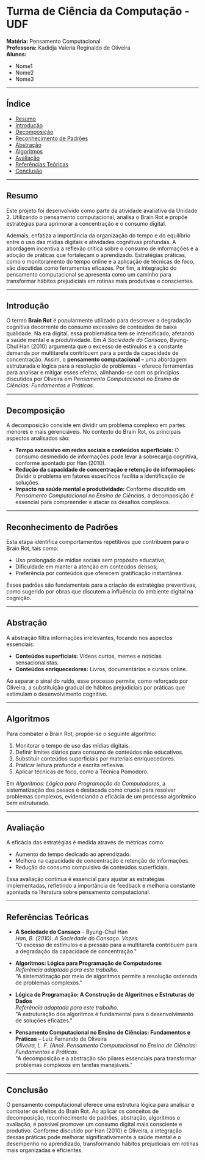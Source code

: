 # Turma de Ciência da Computação - UDF

**Matéria:** Pensamento Computacional  
**Professora:** Kadidja Valeria Reginaldo de Oliveira  
**Alunos:**  
- Nome1  
- Nome2  
- Nome3  

---

## Índice

- [Resumo](#resumo)
- [Introdução](#introdução)
- [Decomposição](#decomposição)
- [Reconhecimento de Padrões](#reconhecimento-de-padrões)
- [Abstração](#abstração)
- [Algoritmos](#algoritmos)
- [Avaliação](#avaliação)
- [Referências Teóricas](#referências-teóricas)
- [Conclusão](#conclusão)

---

## Resumo

Este projeto foi desenvolvido como parte da atividade avaliativa da Unidade 2. Utilizando o pensamento computacional, analisa o Brain Rot e propõe estratégias para aprimorar a concentração e o consumo digital.

Ademais, enfatiza a importância da organização do tempo e do equilíbrio entre o uso das mídias digitais e atividades cognitivas profundas. A abordagem incentiva a reflexão crítica sobre o consumo de informações e a adoção de práticas que fortaleçam o aprendizado. Estratégias práticas, como o monitoramento do tempo online e a aplicação de técnicas de foco, são discutidas como ferramentas eficazes. Por fim, a integração do pensamento computacional se apresenta como um caminho para transformar hábitos prejudiciais em rotinas mais produtivas e conscientes.

---

## Introdução

O termo **Brain Rot** é popularmente utilizado para descrever a degradação cognitiva decorrente do consumo excessivo de conteúdos de baixa qualidade. Na era digital, essa problemática tem se intensificado, afetando a saúde mental e a produtividade. Em *A Sociedade do Cansaço*, Byung-Chul Han (2010) argumenta que o excesso de estímulos e a constante demanda por multitarefa contribuem para a perda da capacidade de concentração. Assim, o **pensamento computacional** – uma abordagem estruturada e lógica para a resolução de problemas – oferece ferramentas para analisar e mitigar esses efeitos, alinhando-se com os princípios discutidos por Oliveira em *Pensamento Computacional no Ensino de Ciências: Fundamentos e Práticas*.

---

## Decomposição

A decomposição consiste em dividir um problema complexo em partes menores e mais gerenciáveis. No contexto do Brain Rot, os principais aspectos analisados são:

- **Tempo excessivo em redes sociais e conteúdos superficiais:** O consumo desmedido de informações pode levar à sobrecarga cognitiva, conforme apontado por Han (2010).
- **Redução da capacidade de concentração e retenção de informações:** Dividir o problema em fatores específicos facilita a identificação de soluções.
- **Impacto na saúde mental e produtividade:** Conforme discutido em *Pensamento Computacional no Ensino de Ciências*, a decomposição é essencial para compreender e atacar os desafios complexos.

---

## Reconhecimento de Padrões

Esta etapa identifica comportamentos repetitivos que contribuem para o Brain Rot, tais como:

- Uso prolongado de mídias sociais sem propósito educativo;
- Dificuldade em manter a atenção em conteúdos densos;
- Preferência por conteúdos que oferecem gratificação instantânea.

Esses padrões são fundamentais para a criação de estratégias preventivas, como sugerido por obras que discutem a influência do ambiente digital na cognição.

---

## Abstração

A abstração filtra informações irrelevantes, focando nos aspectos essenciais:

- **Conteúdos superficiais:** Vídeos curtos, memes e notícias sensacionalistas.
- **Conteúdos enriquecedores:** Livros, documentários e cursos online.

Ao separar o sinal do ruído, esse processo permite, como reforçado por Oliveira, a substituição gradual de hábitos prejudiciais por práticas que estimulam o desenvolvimento cognitivo.

---

## Algoritmos

Para combater o Brain Rot, propõe-se o seguinte algoritmo:

1. Monitorar o tempo de uso das mídias digitais.
2. Definir limites diários para consumo de conteúdos não educativos.
3. Substituir conteúdos superficiais por materiais enriquecedores.
4. Praticar leitura profunda e escrita reflexiva.
5. Aplicar técnicas de foco, como a Técnica Pomodoro.

Em *Algoritmos: Lógica para Programação de Computadores*, a sistematização dos passos é destacada como crucial para resolver problemas complexos, evidenciando a eficácia de um processo algorítmico bem estruturado.

---

## Avaliação

A eficácia das estratégias é medida através de métricas como:

- Aumento do tempo dedicado ao aprendizado.
- Melhora na capacidade de concentração e retenção de informações.
- Redução do consumo compulsivo de conteúdos superficiais.

Essa avaliação contínua é essencial para ajustar as estratégias implementadas, refletindo a importância de feedback e melhoria constante apontada na literatura sobre pensamento computacional.

---

## Referências Teóricas

- **A Sociedade do Cansaço** – Byung-Chul Han  
  *Han, B. (2010). A Sociedade do Cansaço. Vozes.*  
  "O excesso de estímulos e a pressão para a multitarefa contribuem para a degradação da capacidade de concentração."

- **Algoritmos: Lógica para Programação de Computadores**  
  *Referência adaptada para este trabalho.*  
  "A sistematização por meio de algoritmos permite a resolução ordenada de problemas complexos."

- **Lógica de Programação: A Construção de Algoritmos e Estruturas de Dados**  
  *Referência adaptada para este trabalho.*  
  "A estruturação dos algoritmos é fundamental para o desenvolvimento de soluções eficazes."

- **Pensamento Computacional no Ensino de Ciências: Fundamentos e Práticas** – Luiz Fernando de Oliveira  
  *Oliveira, L. F. (Ano). Pensamento Computacional no Ensino de Ciências: Fundamentos e Práticas.*  
  "A decomposição e a abstração são pilares essenciais para transformar problemas complexos em tarefas manejáveis."

---

## Conclusão

O pensamento computacional oferece uma estrutura lógica para analisar e combater os efeitos do Brain Rot. Ao aplicar os conceitos de decomposição, reconhecimento de padrões, abstração, algoritmos e avaliação, é possível promover um consumo digital mais consciente e produtivo. Conforme discutido por Han (2010) e Oliveira, a integração dessas práticas pode melhorar significativamente a saúde mental e o desempenho no aprendizado, transformando hábitos prejudiciais em rotinas mais organizadas e eficientes.
